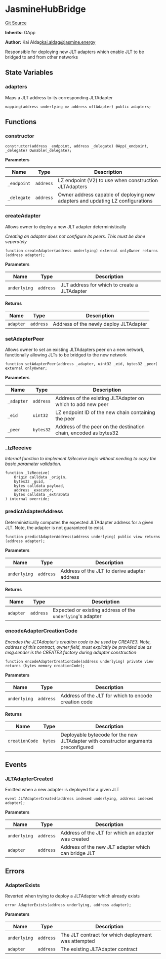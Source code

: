 # JasmineHubBridge
[Git Source](https://github.com/Jasmine-Energy/jasmine-bridge/blob/41a89a99de073bdfa320a66b9536780475689209/contracts/HubBridge.sol)

**Inherits:**
OApp

**Author:**
Kai Aldag<kai.aldag@jasmine.energy>

Responsible for deploying new JLT adapters which enable JLT to be bridged
to and from other networks


## State Variables
### adapters
Maps a JLT address to its corresponding JLTAdapter


```solidity
mapping(address underlying => address oftAdapter) public adapters;
```


## Functions
### constructor


```solidity
constructor(address _endpoint, address _delegate) OApp(_endpoint, _delegate) Ownable(_delegate);
```
**Parameters**

|Name|Type|Description|
|----|----|-----------|
|`_endpoint`|`address`|LZ endpoint (V2) to use when construction JLTAdapters|
|`_delegate`|`address`|Owner address capable of deploying new adapters and updating LZ configurations|


### createAdapter

Allows owner to deploy a new JLT adapter deterministically

*Creating an adapter does not configure its peers. This must be done seperately*


```solidity
function createAdapter(address underlying) external onlyOwner returns (address adapter);
```
**Parameters**

|Name|Type|Description|
|----|----|-----------|
|`underlying`|`address`|JLT address for which to create a JLTAdapter|

**Returns**

|Name|Type|Description|
|----|----|-----------|
|`adapter`|`address`|Address of the newly deploy JLTAdapter|


### setAdapterPeer

Allows owner to set an existing JLTAdapters peer on a new network,
functionally allowing JLTs to be bridged to the new network


```solidity
function setAdapterPeer(address _adapter, uint32 _eid, bytes32 _peer) external onlyOwner;
```
**Parameters**

|Name|Type|Description|
|----|----|-----------|
|`_adapter`|`address`|Address of the existing JLTAdapter on which to add new peer|
|`_eid`|`uint32`|LZ endpoint ID of the new chain containing the peer|
|`_peer`|`bytes32`|Address of the peer on the destination chain, encoded as bytes32|


### _lzReceive

*Internal function to implement lzReceive logic without needing to copy the basic parameter validation.*


```solidity
function _lzReceive(
    Origin calldata _origin,
    bytes32 _guid,
    bytes calldata payload,
    address _executor,
    bytes calldata _extraData
) internal override;
```

### predictAdapterAddress

Deterministically computes the expected JLTAdapter address for a given
JLT. Note, the adapter is not guaranteed to exist.


```solidity
function predictAdapterAddress(address underlying) public view returns (address adapter);
```
**Parameters**

|Name|Type|Description|
|----|----|-----------|
|`underlying`|`address`|Address of the JLT to derive adapter address|

**Returns**

|Name|Type|Description|
|----|----|-----------|
|`adapter`|`address`|Expected or existing address of the `underlying`'s adapter|


### encodeAdapterCreationCode

*Encodes the JLTAdapter's creation code to be used by CREATE3. Note, address
of this contract, owner field, must explicitly be provided due as msg.sender is
the CREATE3 factory during adapter construction*


```solidity
function encodeAdapterCreationCode(address underlying) private view returns (bytes memory creationCode);
```
**Parameters**

|Name|Type|Description|
|----|----|-----------|
|`underlying`|`address`|Address of the JLT for which to encode creation code|

**Returns**

|Name|Type|Description|
|----|----|-----------|
|`creationCode`|`bytes`|Deployable bytecode for the new JLTAdapter with constructor arguments preconfigured|


## Events
### JLTAdapterCreated
Emitted when a new adapter is deployed for a given JLT


```solidity
event JLTAdapterCreated(address indexed underlying, address indexed adapter);
```

**Parameters**

|Name|Type|Description|
|----|----|-----------|
|`underlying`|`address`|Address of the JLT for which an adapter was created|
|`adapter`|`address`|Address of the new JLT adapter which can bridge JLT|

## Errors
### AdapterExists
Reverted when trying to deploy a JLTAdapter which already exists


```solidity
error AdapterExists(address underlying, address adapter);
```

**Parameters**

|Name|Type|Description|
|----|----|-----------|
|`underlying`|`address`|The JLT contract for which deployment was attempted|
|`adapter`|`address`|The existing JLTAdapter contract|

